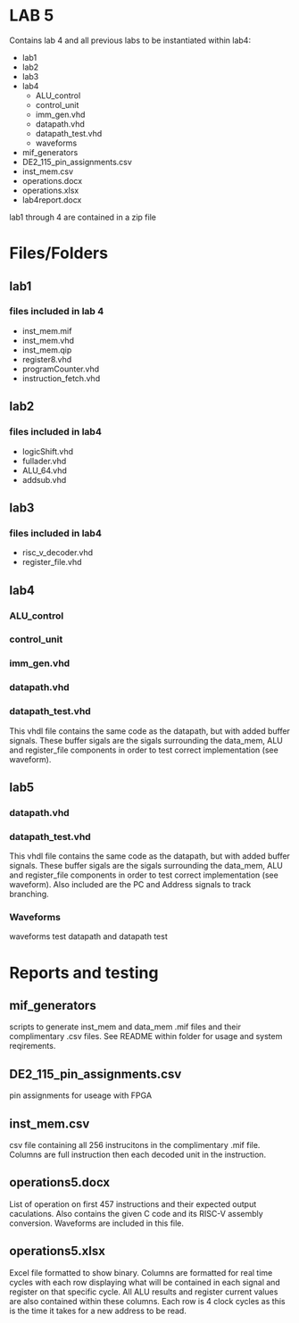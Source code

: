 # LAB 5 

Contains lab 4 and all previous labs to be instantiated within lab4:
* lab1
* lab2
* lab3
* lab4
    * ALU_control
    * control_unit
    * imm_gen.vhd
    * datapath.vhd
    * datapath_test.vhd
    * waveforms
* mif_generators
* DE2_115_pin_assignments.csv
* inst_mem.csv
* operations.docx
* operations.xlsx
* lab4report.docx

lab1 through 4 are contained in a zip file

# Files/Folders

## lab1

### files included in lab 4

  * inst_mem.mif
  * inst_mem.vhd
  * inst_mem.qip
  * register8.vhd
  * programCounter.vhd
  * instruction_fetch.vhd

## lab2

### files included in lab4

  * logicShift.vhd
  * fullader.vhd
  * ALU_64.vhd
  * addsub.vhd

## lab3

### files included in lab4

  * risc_v_decoder.vhd
  * register_file.vhd

## lab4

### ALU_control

### control_unit

### imm_gen.vhd

### datapath.vhd

### datapath_test.vhd

  This vhdl file contains the same code as the datapath, but with added buffer 
  signals. These buffer sigals are the sigals surrounding the data_mem, ALU and 
  register_file components in order to test correct implementation (see waveform).

## lab5

### datapath.vhd

### datapath_test.vhd

  This vhdl file contains the same code as the datapath, but with added buffer 
  signals. These buffer sigals are the sigals surrounding the data_mem, ALU and 
  register_file components in order to test correct implementation (see waveform).
  Also included are the PC and Address signals to track branching.

### Waveforms

  waveforms test datapath and datapath test

# Reports and testing
## mif_generators
  scripts to generate inst_mem and data_mem .mif files and their complimentary 
  .csv files. See README within folder for usage and system reqirements.
## DE2_115_pin_assignments.csv
  pin assignments for useage with FPGA
## inst_mem.csv
  csv file containing all 256 instrucitons in the complimentary .mif file.
   Columns are full instruction then each decoded unit in the instruction.
## operations5.docx
  List of operation on first 457 instructions and their expected output 
  caculations. Also contains the given C code and its RISC-V assembly conversion.
  Waveforms are included in this file.
## operations5.xlsx
  Excel file formatted to show binary. Columns are formatted for real time 
  cycles with each row displaying what will be contained in each signal and 
  register on that specific cycle. All ALU results and register current values 
  are also contained within these columns. Each row is 4 clock cycles as this is
  the time it takes for a new address to be read.
